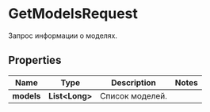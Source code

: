 

# GetModelsRequest

Запрос информации о моделях.

## Properties

| Name | Type | Description | Notes |
|------------ | ------------- | ------------- | -------------|
|**models** | **List&lt;Long&gt;** | Список моделей. |  |



